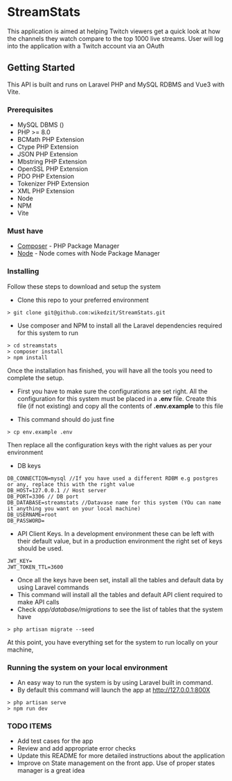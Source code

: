 # StreamStats

This application is aimed at helping Twitch viewers get a quick look at how the channels they watch compare to the top 1000 live streams. User will log into the application with a Twitch account via an OAuth

## Getting Started

This API is built and runs on Laravel PHP and MySQL RDBMS and Vue3 with Vite. 

### Prerequisites
* MySQL DBMS ()
* PHP >= 8.0
* BCMath PHP Extension
* Ctype PHP Extension
* JSON PHP Extension
* Mbstring PHP Extension
* OpenSSL PHP Extension
* PDO PHP Extension
* Tokenizer PHP Extension
* XML PHP Extension
* Node
* NPM
* Vite

### Must have
* [Composer](https://getcomposer.org/doc/00-intro.md) - PHP Package Manager
* [Node](https://nodejs.org/en) - Node comes with Node Package Manager

### Installing

Follow these steps to download and setup the system

* Clone this repo to your preferred environment
```
> git clone git@github.com:wikedzit/StreamStats.git
```

* Use composer and NPM to install all the Laravel dependencies required for this system to run

```
> cd streamstats
> composer install
> npm install
```

Once the installation has finished, you will have all the tools you need to complete the setup.

* First you have to make sure the configurations are set right. All the configuration for this system must be placed
in a __.env__ file. Create this file (if not existing) and copy all the contents of __.env.example__ to this file

* This command should do just fine
```
> cp env.example .env
```
Then replace all the configuration keys with the right values as per your environment

* DB keys
```
DB_CONNECTION=mysql //If you have used a different RDBM e.g postgres or any, replace this with the right value
DB_HOST=127.0.0.1 // Host server
DB_PORT=3306 // DB port
DB_DATABASE=streamstats //Datavase name for this system (YOu can name it anything you want on your local machine)
DB_USERNAME=root
DB_PASSWORD=
```

* API Client Keys. In a development environment these can be left with their default value, but in a production environment the right set of keys should be used. 
```
JWT_KEY=
JWT_TOKEN_TTL=3600
```

* Once all the keys have been set, install all the tables and default data by using Laravel commands
* This command will install all the tables and default API client required to make API calls
* Check _app/database/migrations_ to see the list of tables that the system have

```
> php artisan migrate --seed
```

At this point, you have everything set for the system to run locally on your machine,

### Running the system on your local environment
* An easy way to run the system is by using Laravel built in command.
* By default this command will launch the app at http://127.0.0.1:800X 
```
> php artisan serve
> npm run dev
```

### TODO ITEMS
* Add test cases for the app
* Review and add appropriate error checks
* Update this README for more detailed instructions about the application
* Improve on State management on the front app. Use of proper states manager is a great idea
